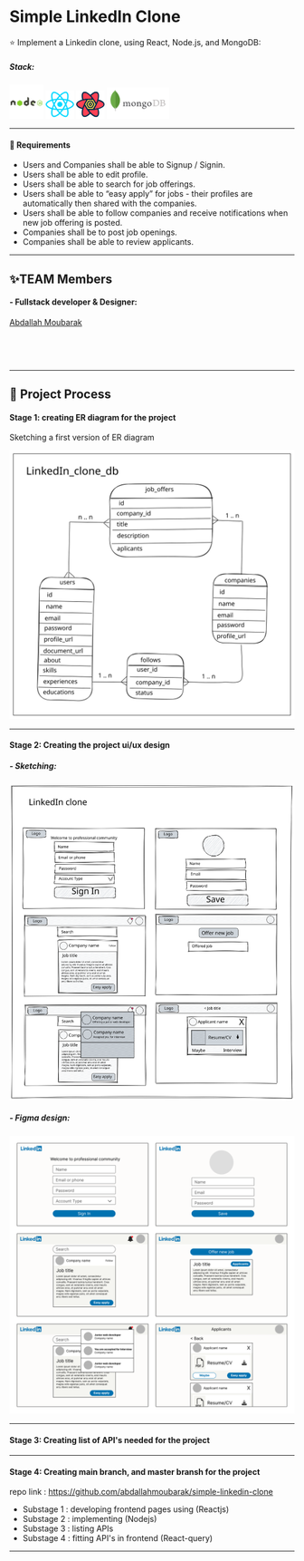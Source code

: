# Simple LinkedIn Clone

⭐ Implement a Linkedin clone, using React, Node.js, and MongoDB:

##### Stack:

<p align='left'>
<img src='./src/nodejs.svg' height='60' alt=''>
<img src='./src/react.svg' width='50' alt=''>
<img src='./src/react-query.svg' height='50' alt=''>
<img src='./src/mongodb.svg' height='55' alt=''>
</p>

---

#### 🎯 Requirements

- Users and Companies shall be able to Signup / Signin.
- Users shall be able to edit profile.
- Users shall be able to search for job offerings.
- Users shall be able to “easy apply” for jobs - their profiles are automatically then shared with the companies.
- Users shall be able to follow companies and receive notifications when new job offering is posted.
- Companies shall be to post job openings.
- Companies shall be able to review applicants.

---

## ✨TEAM Members

#### - Fullstack developer & Designer:

<a href='https://github.com/abdallahmoubarak'>Abdallah Moubarak<p><img width='150' src="https://avatars.githubusercontent.com/u/112470831?v=4" alt='' /></p></a>

<img align="center" src="https://github-readme-stats.vercel.app/api?username=abdallahmoubarak&show_icons=true&locale=en" alt="" />

---

## 🎯 Project Process

#### Stage 1: creating ER diagram for the project

Sketching a first version of ER diagram

<img src='./src/LinkedIn_clone_db_v1.svg'  alt=''>

---

#### Stage 2: Creating the project ui/ux design

##### - Sketching:

<img src='./src/LinkedIn_clone_v1.svg'  alt=''>

##### - Figma design:

<img src='./src/LinkedIn_clone_mockup_v1.svg'  alt=''>

---

#### Stage 3: Creating list of API's needed for the project

<!-- <img src='./src/apis.png' > -->

---

#### Stage 4: Creating main branch, and master bransh for the project

repo link : https://github.com/abdallahmoubarak/simple-linkedin-clone

- Substage 1 : developing frontend pages using (Reactjs)
- Substage 2 : implementing (Nodejs)
- Substage 3 : listing APIs
- Substage 4 : fitting API's in frontend (React-query)

---
